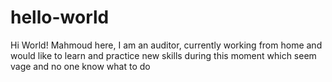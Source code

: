 # hello-world

Hi World!
Mahmoud here, I am an auditor, currently working from home
and would like to learn and practice new skills during this
moment which seem vage and no one know what to do 
